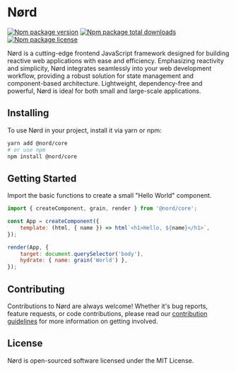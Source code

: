 <!-- @format -->

# Nørd

[![Npm package version](https://badgen.net/npm/v/@nord/core)](https://www.npmjs.com/package/@nord/core)
[![Npm package total downloads](https://badgen.net/npm/dt/@nord/core)](https://npmjs.com/package/@nord/core)
[![Npm package license](https://badgen.net/npm/license/@nord/core)](https://npmjs.com/package/@Nørd/core)

Nørd is a cutting-edge frontend JavaScript framework designed for building reactive web applications with ease and efficiency. Emphasizing reactivity and simplicity, Nørd integrates seamlessly into your web development workflow, providing a robust solution for state management and component-based architecture. Lightweight, dependency-free and powerful, Nørd is ideal for both small and large-scale applications.

## Installing

To use Nørd in your project, install it via yarn or npm:

```bash
yarn add @nord/core
# or use npm
npm install @nord/core
```

## Getting Started

Import the basic functions to create a small "Hello World" component.

```js
import { createComponent, grain, render } from '@nord/core';

const App = createComponent({
    template: (html, { name }) => html`<h1>Hello, ${name}</h1>`,
});

render(App, {
    target: document.querySelector('body'),
    hydrate: { name: grain('World') },
});
```

## Contributing

Contributions to Nørd are always welcome! Whether it's bug reports, feature requests, or code contributions, please read our [contribution guidelines](./contributing.md) for more information on getting involved.

## License

Nørd is open-sourced software licensed under the MIT License.
